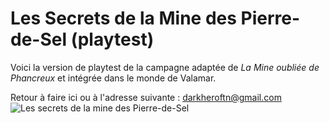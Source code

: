 # Les Secrets de la Mine des Pierre-de-Sel (playtest)

Voici la version de playtest de la campagne adaptée de *La Mine oubliée de Phancreux* et intégrée dans le monde de Valamar.

Retour à faire ici ou à l'adresse suivante : darkheroftn@gmail.com 
![Les secrets de la mine des Pierre-de-Sel](https://black-book-editions.fr/contenu/users/78375/image/LSMPDS.png)
